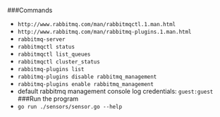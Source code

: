 ###Commands
- `http://www.rabbitmq.com/man/rabbitmqctl.1.man.html`
- `http://www.rabbitmq.com/man/rabbitmq-plugins.1.man.html`
- `rabbitmq-server`
- `rabbitmqctl status`
- `rabbitmqctl list_queues`
- `rabbitmqctl cluster_status`
- `rabbitmq-plugins list`
- `rabbitmq-plugins disable rabbitmq_management`
- `rabbitmq-plugins enable rabbitmq_management`
- default rabbitmq management console log credentials: `guest:guest`
###Run the program
- `go run ./sensors/sensor.go --help`